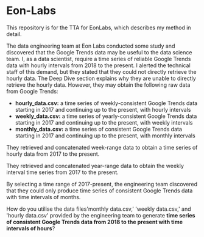 # Eon-Labs

This repository is for the TTA for EonLabs, which describes my method in detail.

The data engineering team at Eon Labs conducted some study and discovered that the Google Trends data may be useful to the data science team. I, as a data scientist, require a time series of reliable Google Trends data with hourly intervals from 2018 to the present. I alerted the technical staff of this demand, but they stated that they could not directly retrieve the hourly data. The Deep Dive section explains why they are unable to directly retrieve the hourly data. However, they may obtain the following raw data from Google Trends:

- **hourly_data.csv:** a time series of weekly-consistent Google Trends data starting in 2017 and continuing up to the present, with hourly intervals
- **weekly_data.csv:** a time series of yearly-consistent Google Trends data starting in 2017 and continuing up to the present, with weekly intervals
- **monthly_data.csv:** a time series of consistent Google Trends data starting in 2017 and continuing up to the present, with monthly intervals

They retrieved and concatenated week-range data to obtain a time series of hourly data from 2017 to the present.

They retrieved and concatenated year-range data to obtain the weekly interval time series from 2017 to the present.

By selecting a time range of 2017-present, the engineering team discovered that they could only produce time series of consistent Google Trends data with time intervals of months.

How do you utilise the data files'monthly data.csv,' 'weekly data.csv,' and 'hourly data.csv' provided by the engineering team to generate **time series of consistent Google Trends data from 2018 to the present with time intervals of hours**?
